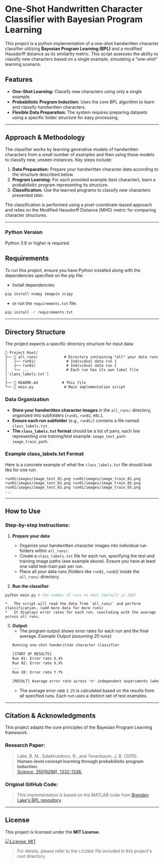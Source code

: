 # One-Shot Handwritten Character Classifier with Bayesian Program Learning

This project is a python implementation of a one-shot handwritten character classifier utilizing **Bayesian Program Learning (BPL)** and a modified Hausdorff distance as its similarity metric. This script assesses the ability to classify new characters based on a single example, simulating a "one-shot" learning scenario.

## Features

*   **One-Shot Learning:** Classify new characters using only a single example.
*   **Probabilistic Program Induction:** Uses the core BPL algorithm to learn and classify handwritten characters.
*   **Flexible Data Preparation:** The system requires preparing datasets using a specific folder structure for easy processing.

---

## Approach & Methodology

The classifier works by learning generative models of handwritten characters from a small number of examples and then using these models to classify new, unseen instances. Key steps include:

1.  **Data Preparation:** Prepare your handwritten character data according to the structure described below.
2.  **Program Learning:** For each provided example (test character), learn a probabilistic program representing its structure.
3.  **Classification:** Use the learned programs to classify new characters presented later.

The classification is performed using a pixel-coordinate-based approach and relies on the Modified Hausdorff Distance (MHD) metric for comparing character structures.

---

### Python Version

Python 3.8 or higher is required.


## Requirements

To run this project, ensure you have Python installed along with the dependencies specified on the pip file:

- Install dependencies:

```bash
pip install numpy imageio scipy
```

- or run the `requirements.txt` file:
```bash
pip install -r requirements.txt
```

---

## Directory Structure

The project expects a specific directory structure for input data:

```
📂 Project Root/
├── 📁 all_runs/            # Directory containing *all* your data runs
│   ├── run01/              # Individual data run 1
│   ├── run02/              # Individual data run 2
│   └── ...                 # Each run has its own label file (`class_labels.txt`)
│
├── 📄 README.md           # This file
└── 📘 main.py              # Main implementation script
```

### Data Organization

*   **Store your handwritten character images** in the `all_runs/` directory, organized into subfolders (`run01`, `run02`, etc.).
*   **Ensure each run subfolder** (e.g., `run01/`) contains a file named `class_labels.txt`.
*   **The `class_labels.txt` format** should be a list of pairs, each line representing one training/test example: `image_test_path image_train_path`.

### Example class_labels.txt Format

Here is a concrete example of what the `class_labels.txt` file should look like for one run:

```text
run01/images/image_test_01.png run01/images/image_train_01.png
run01/images/image_test_02.png run01/images/image_train_02.png
run01/images/image_test_03.png run01/images/image_train_03.png
...
```

---

## How to Use

### Step-by-step Instructions:

1.  **Prepare your data**:
    *   Organize your handwritten character images into individual run folders within `all_runs/`.
    *   Create a `class_labels.txt` file for each run, specifying the test and training image paths (see example above). Ensure you have at least one valid test-train pair per run.
    *   Place all your data runs (folders like `run01`, `run02`) inside the `all_runs/` directory.

2.  **Run the classifier**:

```bash
python main.py # the number of runs to test (default is 200)
```

    *   The script will read the data from `all_runs/` and perform classification. (add more data for more runs)
    *   It displays error rates for each run, concluding with the average across all runs.

3.  **Output**:
    *   The program output shows error rates for each run and the final average.
        *Example Output (assuming 20 runs):*
    ```bash
    Running one-shot handwritten character classifier
    
    [START OF RESULTS]
    Run 01: Error rate X.X%
    Run 02: Error rate X.X%
    ...
    Run 20: Error rate Y.Y%
    
    [RESULT] Average error rate across *n* independent experiments (where n is the number of runs): Z.Z%
    ```
    *   The average error rate `Z.Z%` is calculated based on the results from all specified runs. Each run uses a distinct set of test examples.

---

## Citation & Acknowledgments

This project adapts the core principles of the Bayesian Program Learning framework.

### Research Paper:

> Lake, B. M., Salakhutdinov, R., and Tenenbaum, J. B. (2015).  
> **Human-level concept learning through probabilistic program induction**.  
> [*Science*, 350(6266), 1332-1338.](https://www.science.org/doi/abs/10.1126/science.aab3050)

### Original GitHub Code:

> This implementation is based on the MATLAB code from [Brenden Lake's BPL repository](https://github.com/brendenlake/BPL).

---

## License

This project is licensed under the **MIT License**.

[![License: MIT](https://img.shields.io/badge/License-MIT-yellow.svg)](https://opensource.org/licenses/MIT)

> For details, please refer to the `LICENSE` file included in this project's root directory.
